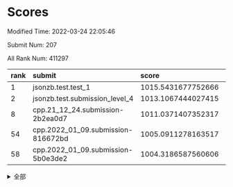 # Scores

Modified Time: 2022-03-24 22:05:46

Submit Num: 207

All Rank Num: 411297

| rank |               submit               |       score        |       sigma        | pk_num |
| :--- | :--------------------------------- | :----------------- | :----------------- | :----- |
| 1    | jsonzb.test.test_1                 | 1015.5431677752666 | 0.8588319866451297 | 7951   |
| 2    | jsonzb.test.submission_level_4     | 1013.1067444027415 | 0.8145720924474084 | 7948   |
| 8    | cpp.21_12_24.submission-2b2ea0d7   | 1011.0371407352317 | 0.7615924836208927 | 7945   |
| 54   | cpp.2022_01_09.submission-816672bd | 1005.0911278163517 | 0.719097559731093  | 7946   |
| 58   | cpp.2022_01_09.submission-5b0e3de2 | 1004.3186587560606 | 0.7151301975676408 | 7950   |


<details>
<summary>全部</summary>

| rank |                 submit                 |       score        |       sigma        | pk_num |
| :--- | :------------------------------------- | :----------------- | :----------------- | :----- |
| 1    | jsonzb.test.test_1                     | 1015.5431677752666 | 0.8588319866451297 | 7951   |
| 2    | jsonzb.test.submission_level_4         | 1013.1067444027415 | 0.8145720924474084 | 7948   |
| 3    | gobigger.level_3.submission_level_3_30 | 1011.9163129871021 | 0.7836117991801346 | 7947   |
| 4    | gobigger.level_3.submission_level_3_9  | 1011.7852625825662 | 0.7721467120046736 | 7947   |
| 5    | gobigger.level_3.submission_level_3_23 | 1011.1862109186914 | 0.7675832179317227 | 7950   |
| 6    | gobigger.level_3.submission_level_3_34 | 1011.0996048415585 | 0.7623160975393422 | 7951   |
| 7    | gobigger.level_3.submission_level_3_11 | 1011.0452427304626 | 0.7663767273137747 | 7945   |
| 8    | cpp.21_12_24.submission-2b2ea0d7       | 1011.0371407352317 | 0.7615924836208927 | 7945   |
| 9    | gobigger.level_3.submission_level_3_27 | 1010.7027658219575 | 0.7910285820070952 | 7947   |
| 10   | gobigger.level_3.submission_level_3_49 | 1010.6989018412137 | 0.7541408416049872 | 7949   |
| 11   | gobigger.level_3.submission_level_3_18 | 1010.6435493189491 | 0.7805496866185808 | 7947   |
| 12   | gobigger.level_3.submission_level_3_20 | 1010.3727508319463 | 0.7573522182819693 | 7943   |
| 13   | gobigger.level_3.submission_level_3_5  | 1010.3405851112858 | 0.7636724686317992 | 7949   |
| 14   | gobigger.level_3.submission_level_3_39 | 1010.327892906837  | 0.7727133249574532 | 7946   |
| 15   | gobigger.level_3.submission_level_3_25 | 1010.2976494616189 | 0.7639074369282558 | 7951   |
| 16   | gobigger.level_3.submission_level_3_19 | 1010.2813860377137 | 0.7703352024653478 | 7948   |
| 17   | gobigger.level_3.submission_level_3_22 | 1010.2661428861987 | 0.7568429029149654 | 7947   |
| 18   | gobigger.level_3.submission_level_3_13 | 1010.1714603166766 | 0.7862328132990536 | 7951   |
| 19   | gobigger.level_3.submission_level_3_26 | 1010.1642376810616 | 0.7828747153264622 | 7944   |
| 20   | gobigger.level_3.submission_level_3_33 | 1010.161122942326  | 0.7566243039823689 | 7946   |
| 21   | gobigger.level_3.submission_level_3_40 | 1010.1576751384587 | 0.7662775802615229 | 7949   |
| 22   | gobigger.level_3.submission_level_3_7  | 1010.1479773821998 | 0.7606047653853593 | 7951   |
| 23   | gobigger.level_3.submission_level_3_45 | 1010.1352177678756 | 0.7573471424277121 | 7946   |
| 24   | gobigger.level_3.submission_level_3_21 | 1010.1239937547149 | 0.7739049028774058 | 7950   |
| 25   | gobigger.level_3.submission_level_3_28 | 1009.991909111939  | 0.7495260646176033 | 7948   |
| 26   | gobigger.level_3.submission_level_3_6  | 1009.9743834960639 | 0.7320074009357049 | 7944   |
| 27   | gobigger.level_3.submission_level_3_42 | 1009.9591228569186 | 0.7461517730502526 | 7947   |
| 28   | gobigger.level_3.submission_level_3_32 | 1009.9458658516467 | 0.7640220097521018 | 7949   |
| 29   | gobigger.level_3.submission_level_3_10 | 1009.9089883965694 | 0.7485011866094288 | 7942   |
| 30   | gobigger.level_3.submission_level_3_2  | 1009.8487405471142 | 0.7701271754422385 | 7947   |
| 31   | gobigger.level_3.submission_level_3_29 | 1009.8183994178925 | 0.75030082758178   | 7945   |
| 32   | gobigger.level_3.submission_level_3_36 | 1009.7565313325113 | 0.7710542822214247 | 7947   |
| 33   | gobigger.level_3.submission_level_3_24 | 1009.7538423584464 | 0.7587768693384587 | 7951   |
| 34   | gobigger.level_3.submission_level_3_15 | 1009.726676912623  | 0.7635411645516185 | 7951   |
| 35   | gobigger.level_3.submission_level_3_44 | 1009.6335856898173 | 0.7747149501522808 | 7949   |
| 36   | gobigger.level_3.submission_level_3_0  | 1009.5792089243874 | 0.7613630493471033 | 7951   |
| 37   | gobigger.level_3.submission_level_3_48 | 1009.5756885071273 | 0.7697764540924772 | 7944   |
| 38   | gobigger.level_3.submission_level_3_1  | 1009.5437086802093 | 0.7832191011814396 | 7945   |
| 39   | gobigger.level_3.submission_level_3_46 | 1009.408116287583  | 0.7641463428504516 | 7954   |
| 40   | gobigger.level_3.submission_level_3_8  | 1009.3217268192686 | 0.7572736279616512 | 7946   |
| 41   | gobigger.level_3.submission_level_3_43 | 1009.3097895687351 | 0.7425357343447045 | 7948   |
| 42   | gobigger.level_3.submission_level_3_47 | 1009.1111654314243 | 0.736305144444678  | 7950   |
| 43   | gobigger.level_3.submission_level_3_3  | 1009.1033292830452 | 0.7414917933736962 | 7948   |
| 44   | gobigger.level_3.submission_level_3_16 | 1009.0761714588006 | 0.7354372589998497 | 7948   |
| 45   | gobigger.level_3.submission_level_3_14 | 1009.0279161928568 | 0.7640076350953207 | 7949   |
| 46   | gobigger.level_3.submission_level_3_12 | 1008.9764733896835 | 0.7382803731964789 | 7953   |
| 47   | gobigger.level_3.submission_level_3_37 | 1008.9430341019015 | 0.7455813893709361 | 7948   |
| 48   | gobigger.level_3.submission_level_3_31 | 1008.8676024024086 | 0.7383446789213999 | 7947   |
| 49   | gobigger.level_3.submission_level_3_4  | 1008.8552959393082 | 0.7652780485113377 | 7946   |
| 50   | gobigger.level_3.submission_level_3_35 | 1008.8283425745307 | 0.7526598799641875 | 7951   |
| 51   | gobigger.level_3.submission_level_3_38 | 1008.7531165338816 | 0.750473527467592  | 7946   |
| 52   | gobigger.level_3.submission_level_3_41 | 1008.712742852477  | 0.7453339772791897 | 7951   |
| 53   | gobigger.level_3.submission_level_3_17 | 1008.7079826727771 | 0.7492592881742459 | 7946   |
| 54   | cpp.2022_01_09.submission-816672bd     | 1005.0911278163517 | 0.719097559731093  | 7946   |
| 55   | gobigger.level_1.submission_level_1_19 | 1004.602880758702  | 0.7213624652671443 | 7941   |
| 56   | gobigger.level_1.submission_level_1_35 | 1004.5669392355466 | 0.723514702345221  | 7950   |
| 57   | gobigger.level_1.submission_level_1_14 | 1004.3632578647522 | 0.7131081298135495 | 7951   |
| 58   | cpp.2022_01_09.submission-5b0e3de2     | 1004.3186587560606 | 0.7151301975676408 | 7950   |
| 59   | gobigger.level_1.submission_level_1_2  | 1004.2654823545647 | 0.7101815681814294 | 7947   |
| 60   | gobigger.level_1.submission_level_1_12 | 1004.1462918852123 | 0.7315882905509112 | 7953   |
| 61   | gobigger.level_1.submission_level_1_13 | 1004.1457830024615 | 0.7186097640827281 | 7950   |
| 62   | gobigger.level_1.submission_level_1_32 | 1004.0532339535906 | 0.7200686057402186 | 7942   |
| 63   | gobigger.level_1.submission_level_1_22 | 1004.0486403739322 | 0.7167813756387886 | 7948   |
| 64   | gobigger.level_1.submission_level_1_36 | 1003.975498688128  | 0.7115921981303932 | 7946   |
| 65   | gobigger.level_1.submission_level_1_17 | 1003.9688060884507 | 0.7095464704672078 | 7941   |
| 66   | gobigger.level_1.submission_level_1_41 | 1003.9285616330131 | 0.7073627259292523 | 7947   |
| 67   | gobigger.level_1.submission_level_1_37 | 1003.8878385943664 | 0.7149861513026504 | 7947   |
| 68   | gobigger.level_1.submission_level_1_9  | 1003.8412283117028 | 0.7178939077874931 | 7949   |
| 69   | gobigger.level_1.submission_level_1_49 | 1003.7770346011695 | 0.7106260733262745 | 7947   |
| 70   | gobigger.level_1.submission_level_1_23 | 1003.7240604286669 | 0.7325138366175126 | 7951   |
| 71   | gobigger.level_1.submission_level_1_46 | 1003.723270627053  | 0.7031626732854543 | 7948   |
| 72   | gobigger.level_1.submission_level_1_40 | 1003.714732753885  | 0.7109292369951884 | 7946   |
| 73   | gobigger.level_1.submission_level_1_8  | 1003.671114207404  | 0.7044868454912239 | 7949   |
| 74   | gobigger.level_1.submission_level_1_1  | 1003.4991760249068 | 0.6946938222582489 | 7951   |
| 75   | gobigger.level_1.submission_level_1_34 | 1003.4544212332443 | 0.7201469162584249 | 7954   |
| 76   | gobigger.level_1.submission_level_1_27 | 1003.3958505353173 | 0.7132980216971743 | 7946   |
| 77   | gobigger.level_1.submission_level_1_0  | 1003.3845228528892 | 0.7137101436094357 | 7947   |
| 78   | gobigger.level_1.submission_level_1_6  | 1003.3837255073463 | 0.7102884391595428 | 7947   |
| 79   | gobigger.level_1.submission_level_1_4  | 1003.2631992757097 | 0.7168765144370988 | 7946   |
| 80   | gobigger.level_1.submission_level_1_30 | 1003.2233792808657 | 0.7220761574371088 | 7952   |
| 81   | gobigger.level_1.submission_level_1_45 | 1003.2075181869028 | 0.7186147865955822 | 7951   |
| 82   | gobigger.level_1.submission_level_1_44 | 1003.1819834659432 | 0.7160486277463459 | 7951   |
| 83   | gobigger.level_1.submission_level_1_21 | 1003.1425466613902 | 0.7064680780025158 | 7951   |
| 84   | gobigger.level_1.submission_level_1_3  | 1003.0737309438662 | 0.7235449749435396 | 7951   |
| 85   | gobigger.level_1.submission_level_1_38 | 1003.072671625727  | 0.7116295235414581 | 7946   |
| 86   | gobigger.level_1.submission_level_1_11 | 1003.063950628744  | 0.7152560595783622 | 7943   |
| 87   | gobigger.level_1.submission_level_1_26 | 1003.0247044841437 | 0.7283654700070598 | 7952   |
| 88   | gobigger.level_1.submission_level_1_39 | 1002.9854119939597 | 0.7214666752508    | 7946   |
| 89   | gobigger.level_1.submission_level_1_47 | 1002.9788840139977 | 0.7074619280251082 | 7949   |
| 90   | gobigger.level_1.submission_level_1_33 | 1002.9623549698399 | 0.7067850647581355 | 7945   |
| 91   | gobigger.level_1.submission_level_1_48 | 1002.8996324256044 | 0.7109700374878073 | 7948   |
| 92   | gobigger.level_1.submission_level_1_42 | 1002.880173322746  | 0.7117031696493489 | 7947   |
| 93   | gobigger.level_1.submission_level_1_16 | 1002.8638144250255 | 0.709003197724176  | 7945   |
| 94   | gobigger.level_1.submission_level_1_5  | 1002.8487021776036 | 0.7213719428506008 | 7948   |
| 95   | gobigger.level_1.submission_level_1_25 | 1002.8308523929708 | 0.7078966645159404 | 7949   |
| 96   | gobigger.level_1.submission_level_1_43 | 1002.7325575163726 | 0.7087642000573784 | 7944   |
| 97   | gobigger.level_1.submission_level_1_29 | 1002.6492096977377 | 0.7060287564215942 | 7952   |
| 98   | gobigger.level_1.submission_level_1_15 | 1002.5870361223832 | 0.7164894113425246 | 7945   |
| 99   | gobigger.level_1.submission_level_1_10 | 1002.4532697857766 | 0.7093177575137413 | 7946   |
| 100  | gobigger.level_1.submission_level_1_28 | 1002.4388020601979 | 0.7120022489022956 | 7945   |
| 101  | gobigger.level_1.submission_level_1_20 | 1002.4235375753369 | 0.7195116645434804 | 7951   |
| 102  | gobigger.level_1.submission_level_1_31 | 1002.4222114081387 | 0.7090959847564179 | 7942   |
| 103  | gobigger.level_1.submission_level_1_24 | 1002.0883408705371 | 0.6947624808507881 | 7945   |
| 104  | gobigger.level_1.submission_level_1_7  | 1001.9663849907928 | 0.7055417951799471 | 7950   |
| 105  | gobigger.level_1.submission_level_1_18 | 1001.666468391937  | 0.7105103376846528 | 7945   |
| 106  | gobigger.random.submission_random_19   | 997.279308026944   | 0.7117249174186834 | 7947   |
| 107  | gobigger.random.submission_random_8    | 997.2112965392234  | 0.6998194956158733 | 7952   |
| 108  | gobigger.random.submission_random_45   | 997.1917417340467  | 0.6971568924622616 | 7948   |
| 109  | gobigger.random.submission_random_31   | 997.1840795703516  | 0.7111153332529843 | 7946   |
| 110  | gobigger.random.submission_random_49   | 997.0863166059942  | 0.7007933255168654 | 7946   |
| 111  | gobigger.random.submission_random_12   | 996.9328259418976  | 0.7059944086832634 | 7949   |
| 112  | gobigger.random.submission_random_15   | 996.8837031428085  | 0.697355086504615  | 7948   |
| 113  | gobigger.random.submission_random_13   | 996.8476611807174  | 0.725082317023832  | 7948   |
| 114  | gobigger.random.submission_random_24   | 996.7422546622536  | 0.701773883005461  | 7952   |
| 115  | gobigger.random.submission_random_43   | 996.6755744902639  | 0.706636524735738  | 7948   |
| 116  | gobigger.random.submission_random_7    | 996.6607094286626  | 0.7124816527342303 | 7953   |
| 117  | gobigger.random.submission_random_39   | 996.5560211404048  | 0.7049325945442326 | 7948   |
| 118  | gobigger.random.submission_random_23   | 996.4740490122547  | 0.7008209250052395 | 7950   |
| 119  | gobigger.random.submission_random_35   | 996.4739537147308  | 0.7179902211638111 | 7950   |
| 120  | gobigger.random.submission_random_29   | 996.425776165668   | 0.7103844798176941 | 7949   |
| 121  | gobigger.random.submission_random_4    | 996.3314215897426  | 0.7209699077214254 | 7946   |
| 122  | gobigger.random.submission_random_2    | 996.2938810344621  | 0.7024843238288558 | 7945   |
| 123  | gobigger.random.submission_random_9    | 996.2705137885956  | 0.7081123011483481 | 7948   |
| 124  | gobigger.random.submission_random_48   | 996.2538039279248  | 0.6960066327178851 | 7945   |
| 125  | gobigger.random.submission_random_40   | 996.2501867640492  | 0.7128708828017027 | 7945   |
| 126  | gobigger.random.submission_random_41   | 996.2041830108403  | 0.7107195577848603 | 7942   |
| 127  | gobigger.random.submission_random_17   | 996.1338035984936  | 0.7086984568837734 | 7950   |
| 128  | gobigger.random.submission_random_5    | 996.0541305871617  | 0.71767809085205   | 7949   |
| 129  | gobigger.random.submission_random_6    | 996.0343547818449  | 0.7083199267805832 | 7944   |
| 130  | gobigger.random.submission_random_47   | 996.0209207440842  | 0.7069668304689485 | 7950   |
| 131  | gobigger.random.submission_random_30   | 995.9895200502169  | 0.7060715147038646 | 7947   |
| 132  | gobigger.random.submission_random_11   | 995.9868278183263  | 0.7052904479155876 | 7951   |
| 133  | gobigger.random.submission_random_28   | 995.9798471301928  | 0.7198013647774172 | 7950   |
| 134  | gobigger.random.submission_random_37   | 995.8837258391561  | 0.7099717695360069 | 7947   |
| 135  | gobigger.random.submission_random_20   | 995.8565848575707  | 0.7147908368340846 | 7944   |
| 136  | gobigger.random.submission_random_27   | 995.8147332610718  | 0.7156487410120288 | 7949   |
| 137  | gobigger.random.submission_random_18   | 995.8080877950825  | 0.7179550608186395 | 7949   |
| 138  | gobigger.random.submission_random_36   | 995.7862780606345  | 0.6984659107272507 | 7947   |
| 139  | gobigger.random.submission_random_10   | 995.7084842086898  | 0.7161402864939347 | 7947   |
| 140  | gobigger.random.submission_random_0    | 995.6818225356227  | 0.7089406247972994 | 7948   |
| 141  | gobigger.random.submission_random_32   | 995.6548717025628  | 0.7103685258804919 | 7950   |
| 142  | gobigger.random.submission_random_14   | 995.652348771635   | 0.7201911952361504 | 7945   |
| 143  | gobigger.random.submission_random_34   | 995.6299274136621  | 0.710180081615793  | 7948   |
| 144  | gobigger.random.submission_random_33   | 995.6201205257366  | 0.7131378866679469 | 7949   |
| 145  | gobigger.random.submission_random_46   | 995.5986613964392  | 0.7133101542081091 | 7949   |
| 146  | gobigger.random.submission_random_44   | 995.5612986019189  | 0.7135870565568551 | 7951   |
| 147  | gobigger.random.submission_random_16   | 995.4607315555231  | 0.7019868282639533 | 7952   |
| 148  | gobigger.random.submission_random_21   | 995.453643835563   | 0.7136821294985138 | 7951   |
| 149  | gobigger.random.submission_random_26   | 995.4215259135067  | 0.7025884830210297 | 7945   |
| 150  | gobigger.level_2.submission_level_2_21 | 995.2087149488711  | 0.7211174051557407 | 7949   |
| 151  | gobigger.random.submission_random_42   | 995.1243447697934  | 0.7172486362020412 | 7949   |
| 152  | gobigger.random.submission_random_22   | 994.9950876103844  | 0.7240392681325878 | 7943   |
| 153  | gobigger.random.submission_random_25   | 994.8653880418714  | 0.7072624114980323 | 7950   |
| 154  | gobigger.random.submission_random_1    | 994.8055950683181  | 0.7184030801125357 | 7944   |
| 155  | gobigger.random.submission_random_38   | 994.7634016853357  | 0.7119186557747007 | 7950   |
| 156  | gobigger.random.submission_random_3    | 994.7376676506162  | 0.7172844783100929 | 7948   |
| 157  | gobigger.level_2.submission_level_2_44 | 993.9947031576634  | 0.7382191749223462 | 7947   |
| 158  | gobigger.level_2.submission_level_2_35 | 993.8687409001091  | 0.7356235867682355 | 7945   |
| 159  | gobigger.level_2.submission_level_2_9  | 993.7457497508292  | 0.7373167647776375 | 7948   |
| 160  | gobigger.level_2.submission_level_2_30 | 993.6769265659041  | 0.7295646370493699 | 7945   |
| 161  | gobigger.level_2.submission_level_2_43 | 993.5274001363174  | 0.7390206207890394 | 7945   |
| 162  | gobigger.level_2.submission_level_2_19 | 993.5195707552587  | 0.7548090085580548 | 7948   |
| 163  | gobigger.level_2.submission_level_2_34 | 993.5163233843897  | 0.739407853209508  | 7949   |
| 164  | gobigger.level_2.submission_level_2_10 | 993.401573136962   | 0.7292274908529908 | 7946   |
| 165  | gobigger.level_2.submission_level_2_6  | 993.0828306765628  | 0.7345753904729816 | 7949   |
| 166  | gobigger.level_2.submission_level_2_24 | 993.0025729394753  | 0.7332686491703889 | 7950   |
| 167  | gobigger.level_2.submission_level_2_20 | 992.8291844013047  | 0.7464115721687725 | 7941   |
| 168  | gobigger.level_2.submission_level_2_48 | 992.7676506488251  | 0.7332003133595796 | 7949   |
| 169  | gobigger.level_2.submission_level_2_39 | 992.6755115148707  | 0.7593147192552814 | 7950   |
| 170  | gobigger.level_2.submission_level_2_23 | 992.6338250536503  | 0.7374053177816653 | 7945   |
| 171  | gobigger.level_2.submission_level_2_5  | 992.6287361782089  | 0.7434378965221665 | 7944   |
| 172  | gobigger.level_2.submission_level_2_29 | 992.4999637592216  | 0.7508321700762056 | 7951   |
| 173  | gobigger.level_2.submission_level_2_16 | 992.4944743250637  | 0.7418331366142217 | 7951   |
| 174  | gobigger.level_2.submission_level_2_28 | 992.4419831767767  | 0.7408930287947528 | 7949   |
| 175  | gobigger.level_2.submission_level_2_14 | 992.404428786698   | 0.7411571253436189 | 7946   |
| 176  | gobigger.level_2.submission_level_2_49 | 992.4005679976665  | 0.7461427319466931 | 7946   |
| 177  | gobigger.level_2.submission_level_2_1  | 992.3960209020058  | 0.7343518458596885 | 7954   |
| 178  | gobigger.level_2.submission_level_2_27 | 992.3649935520348  | 0.731394623183816  | 7947   |
| 179  | gobigger.level_2.submission_level_2_22 | 992.3632477526427  | 0.7587746258876127 | 7951   |
| 180  | gobigger.level_2.submission_level_2_8  | 992.3416189839924  | 0.7541708300717263 | 7949   |
| 181  | gobigger.level_2.submission_level_2_42 | 992.3164434879933  | 0.7422915283520085 | 7950   |
| 182  | gobigger.level_2.submission_level_2_2  | 992.2288915515861  | 0.7472603487869245 | 7943   |
| 183  | gobigger.level_2.submission_level_2_32 | 992.1102992207223  | 0.7400594233942099 | 7946   |
| 184  | gobigger.level_2.submission_level_2_13 | 992.0848468753397  | 0.74114219461137   | 7945   |
| 185  | gobigger.level_2.submission_level_2_40 | 992.0539944859073  | 0.7528596449847593 | 7951   |
| 186  | gobigger.level_2.submission_level_2_33 | 992.0342082675405  | 0.7346286022193416 | 7948   |
| 187  | gobigger.level_2.submission_level_2_15 | 992.0117565433022  | 0.7212446879156773 | 7942   |
| 188  | gobigger.level_2.submission_level_2_38 | 991.9088108041539  | 0.7393627254473301 | 7945   |
| 189  | gobigger.level_2.submission_level_2_18 | 991.8837208497137  | 0.7485955158086802 | 7952   |
| 190  | gobigger.level_2.submission_level_2_4  | 991.652488732097   | 0.7431128617701871 | 7940   |
| 191  | gobigger.level_2.submission_level_2_47 | 991.6032019994478  | 0.7310743781426652 | 7949   |
| 192  | gobigger.level_2.submission_level_2_31 | 991.5974749643049  | 0.7562013664692745 | 7947   |
| 193  | gobigger.level_2.submission_level_2_45 | 991.2818222139208  | 0.7520243845834087 | 7949   |
| 194  | gobigger.level_2.submission_level_2_46 | 991.2690696370314  | 0.7512984555955163 | 7952   |
| 195  | gobigger.level_2.submission_level_2_3  | 991.1618313625376  | 0.7423176439350689 | 7945   |
| 196  | gobigger.level_2.submission_level_2_0  | 991.0953741294244  | 0.7728949689372195 | 7948   |
| 197  | gobigger.level_2.submission_level_2_17 | 991.0051587038336  | 0.7612225521744089 | 7952   |
| 198  | gobigger.level_2.submission_level_2_11 | 990.8424968359175  | 0.7531224418018854 | 7942   |
| 199  | gobigger.level_2.submission_level_2_7  | 990.813779648256   | 0.7709341670547162 | 7949   |
| 200  | gobigger.level_2.submission_level_2_25 | 990.6749507133949  | 0.7670899573067086 | 7950   |
| 201  | gobigger.level_2.submission_level_2_26 | 990.6726916989116  | 0.7620066435963111 | 7949   |
| 202  | gobigger.level_2.submission_level_2_37 | 990.4288622829774  | 0.7545801387456741 | 7951   |
| 203  | gobigger.level_2.submission_level_2_41 | 990.3042115921153  | 0.7695074713005967 | 7943   |
| 204  | gobigger.level_2.submission_level_2_12 | 990.0075625999849  | 0.7622511800885782 | 7949   |
| 205  | gobigger.level_2.submission_level_2_36 | 988.703578706616   | 0.7884998889665694 | 7945   |
| 206  | gobigger.none.submission_none_0        | 978.590732143321   | 1.3148213957861081 | 7952   |
| 207  | gobigger.none.submission_none_1        | 976.1900799366601  | 1.4607578769846197 | 7944   |

</details>
